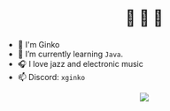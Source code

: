 <h1 align="center">🌊 🌊 🌊</h1>
<h3 align="center"></h3>

- 💙 I'm Ginko
- 🌱 I’m currently learning `Java`.
- 🎧 I love jazz and electronic music
- 📫 Discord: `xginko`

<p align="center"><img align="center" src="https://github-readme-stats.vercel.app/api?username=xGinko"></p>

